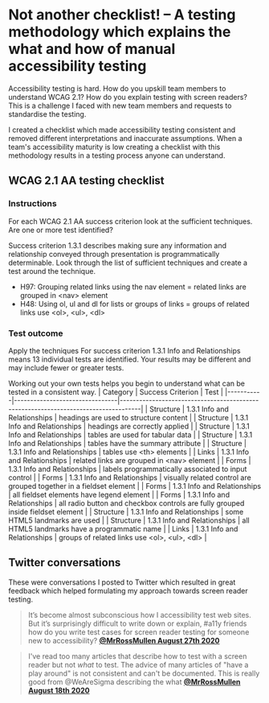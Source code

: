 # Not another checklist! – A testing methodology which explains the what and how of manual accessibility testing
Accessibility testing is hard. How do you upskill team members to understand WCAG 2.1? How do you explain testing with screen readers? This is a challenge I faced with new team members and requests to standardise the testing. 

I created a checklist which made accessibility testing consistent and removed different interpretations and inaccurate assumptions. When a team's accessibility maturity is low creating a checklist with this methodology results in a testing process anyone can understand.

## WCAG 2.1 AA testing checklist
### Instructions
For each WCAG 2.1 AA success criterion look at the sufficient techniques. Are one or more test identified?

Success criterion 1.3.1 describes making sure any information and relationship conveyed through presentation is programmatically determinable. Look through the list of sufficient techniques and create a test around the technique.

* H97: Grouping related links using the nav element = related links are grouped in &lt;nav&gt; element
* H48: Using ol, ul and dl for lists or groups of links = groups of related links use &lt;ol&gt;, &lt;ul&gt;, &lt;dl&gt;  

### Test outcome
Apply the techniques For success criterion 1.3.1 Info and Relationships means 13 individual tests are identified. Your results may be different and may include fewer or greater tests.

Working out your own tests helps you begin to understand what can be tested in a consistent way.
| Category  | Success Criterion              | Test                                                                               | 
|-----------|--------------------------------|------------------------------------------------------------------------------------|
| Structure | 1.3.1 Info and Relationships | headings are used to structure content                                           |
| Structure | 1.3.1 Info and Relationships   | headings are correctly applied                                                     |
| Structure | 1.3.1 Info and Relationships   | tables are used for tabular data                                                 |
| Structure | 1.3.1 Info and Relationships   | tables have the summary attribute                                                |
| Structure | 1.3.1 Info and Relationships   | tables use &lt;th&gt; elements                                                           |
| Links     | 1.3.1 Info and Relationships   | related links are grouped in &lt;nav&gt; element                                       |
| Forms     | 1.3.1 Info and Relationships   | labels programmatically associated to input control                              |
| Forms     | 1.3.1 Info and Relationships   | visually related control are grouped together in a fieldset element              |
| Forms     | 1.3.1 Info and Relationships   | all fieldset elements have legend element                                        |
| Forms     | 1.3.1 Info and Relationships   | all radio button and checkbox controls are fully grouped inside fieldset element |
| Structure | 1.3.1 Info and Relationships   | some HTML5 landmarks are used                                                      |
| Structure | 1.3.1 Info and Relationships   | all HTML5 landmarks have a programmatic name                                     |
| Links     | 1.3.1 Info and Relationships   | groups of related links use &lt;ol&gt;, &lt;ul&gt;, &lt;dl&gt;                                     |

## Twitter conversations
These were conversations I posted to Twitter which resulted in great feedback which helped formulating my approach towards screen reader testing.
> It’s become almost subconscious how I accessibility test web sites. But it’s surprisingly difficult to write down or explain, #a11y friends how do you write test cases for screen reader testing for someone new to accessibility? [**@MrRossMullen August 27th 2020**](https://twitter.com/MrRossMullen/status/1298901256337895424?s=20)

> I've read too many articles that describe how to test with a screen reader but not *what* to test. The advice of many articles of "have a play around" is not consistent and can't be documented. This is really good from @WeAreSigma describing the what [**@MrRossMullen August 18th 2020**](https://twitter.com/MrRossMullen/status/1295548417024733185?s=20)
